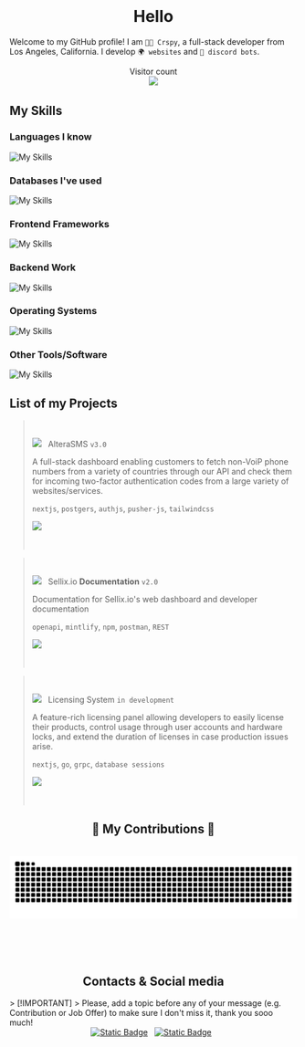 <br />

<h1 align="center">Hello</h1>

Welcome to my GitHub profile! I am `👨‍💻 Crspy`, a full-stack developer from Los Angeles, California. I develop `🌍 websites` and `🤖 discord bots`.

<p align="center"> 
  Visitor count<br>
  <img src="https://profile-counter.glitch.me/crspy2/count.svg" />
</p>

## My Skills
<h3>Languages I know</h3>
  
![My Skills](https://go-skill-icons.vercel.app/api/icons?i=python,javascript,nodejs,typescript,golang,cpp)
<h3>Databases I've used</h3>

![My Skills](https://go-skill-icons.vercel.app/api/icons?i=postgres,mysql,prisma,redis,sqlite,mongodb)
<h3>Frontend Frameworks</h3>

![My Skills](https://go-skill-icons.vercel.app/api/icons?i=nextjs,react,millionjs,zustand,vite,authjs,fresh,preact,tailwindcss,openapi)
<h3>Backend Work</h3>

![My Skills](https://go-skill-icons.vercel.app/api/icons?i=cloudflare,bun,hono,trpc,go,grpc,nginx,ngrok,postman,stripe)
<h3>Operating Systems</h3>

![My Skills](https://go-skill-icons.vercel.app/api/icons?i=linux,arch,ubuntu,windows,powershell,wsl)
<h3>Other Tools/Software</h3>

![My Skills](https://go-skill-icons.vercel.app/api/icons?i=arcbrowser,discordjs,discord,docker,fleet,githubactions,gitkraken,goland,pm2,vercel,visualstudio,vscode)
  

## List of my Projects
> &nbsp;
> 
> <img width="18" src="https://alterasms.io/altera_dark.png"> &nbsp; AlteraSMS `v3.0`
>
> A full-stack dashboard enabling customers to fetch non-VoiP phone numbers from a variety of countries through our API and check them for incoming two-factor
authentication codes from a large variety of websites/services.
>
> `nextjs`, `postgers`, `authjs`, `pusher-js`, `tailwindcss`
> 
> <a href="https://github.com/quark-database/"><img src="https://raw.githubusercontent.com/anafro/anafro/main/Buttons/Open-In-Browser.svg" height="28"></a>
> 
> &nbsp;

> &nbsp;
>
> <img width="18" src="https://avatars.githubusercontent.com/u/66204773"> &nbsp; Sellix.io **Documentation** `v2.0`
>
> Documentation for Sellix.io's web dashboard and developer documentation
>
> `openapi`, `mintlify`, `npm`, `postman`, `REST`
>
> <a href="https://sellix.com"><img src="https://raw.githubusercontent.com/anafro/anafro/main/Buttons/Open-In-Browser.svg" height="28"></a>
>
> &nbsp;

> &nbsp;
> 
> <img width="18" src="https://raw.githubusercontent.com/anafro/anafro/main/Logos/Sakurator.svg"> &nbsp; Licensing System `in development`
> 
> A feature-rich licensing panel allowing developers to easily license their products, control usage through user accounts and hardware locks, and extend the duration of licenses
in case production issues arise.
>
> `nextjs`, `go`, `grpc`, `database sessions`
> 
> <a href="https://sakurator.anafro.ru/"><img src="https://raw.githubusercontent.com/anafro/anafro/main/Buttons/Open-In-Browser.svg" height="28"></a>
> 
> &nbsp;

<div align="center">
  <h2>🐍 My Contributions 🐍</h2>
  <br>
  <img alt="snake eating my contributions" src="https://raw.githubusercontent.com/Crspy2/Crspy2/output/github-contribution-grid-snake.svg" />
  
  <br/><br/><br/>
</div>

<h2 align="center">Contacts & Social media</h2>
> [!IMPORTANT]
> Please, add a topic before any of your message (e.g. Contribution or Job Offer) to make sure I don't miss it, thank you sooo much!
<div align="center">
    <a href="mailto:crspy@crspy.me">
        <img alt="Static Badge" src="https://shields-io.translate.goog/badge/crspy@crspy.meail"></a>
    &nbsp;
    <a href="https://discord.com/users/385568884511473664/">
        <img alt="Static Badge" src="https://shields-io.translate.goog/badge/crs.py-7289da?logo=discord&logoColor=white"></a>
    &nbsp;
</div>

<br />
